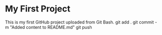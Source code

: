 # My First Project

This is my first GitHub project uploaded from Git Bash.
git add .
git commit -m "Added content to README.md"
git push
